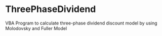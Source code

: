 # ThreePhaseDividend
VBA Program to calculate three-phase dividend discount model by using Molodovsky and Fuller Model

